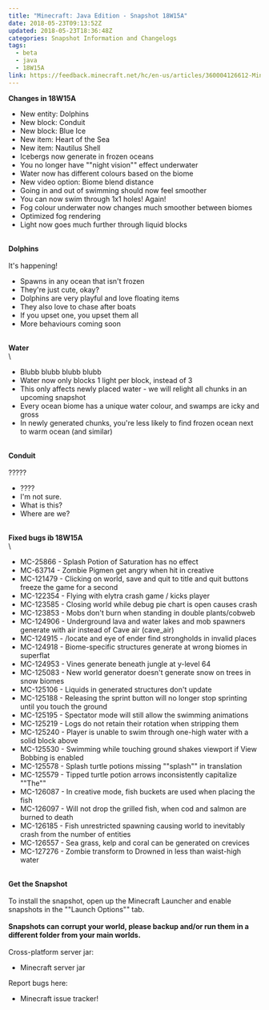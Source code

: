 ```yaml
---
title: "Minecraft: Java Edition - Snapshot 18W15A"
date: 2018-05-23T09:13:52Z
updated: 2018-05-23T18:36:48Z
categories: Snapshot Information and Changelogs
tags:
  - beta
  - java
  - 18W15A
link: https://feedback.minecraft.net/hc/en-us/articles/360004126612-Minecraft-Java-Edition-Snapshot-18W15A
---
```


**Changes in 18W15A**

-   New entity: Dolphins
-   New block: Conduit
-   New block: Blue Ice
-   New item: Heart of the Sea
-   New item: Nautilus Shell
-   Icebergs now generate in frozen oceans
-   You no longer have \"\"night vision\"\" effect underwater
-   Water now has different colours based on the biome
-   New video option: Biome blend distance
-   Going in and out of swimming should now feel smoother
-   You can now swim through 1x1 holes! Again!
-   Fog colour underwater now changes much smoother between biomes
-   Optimized fog rendering
-   Light now goes much further through liquid blocks

\
**Dolphins**\
\
It\'s happening!

-   Spawns in any ocean that isn\'t frozen
-   They\'re just cute, okay?
-   Dolphins are very playful and love floating items
-   They also love to chase after boats
-   If you upset one, you upset them all
-   More behaviours coming soon

\
**Water**\
\

-   Blubb blubb blubb blubb
-   Water now only blocks 1 light per block, instead of 3
-   This only affects newly placed water - we will relight all chunks in an upcoming snapshot
-   Every ocean biome has a unique water colour, and swamps are icky and gross
-   In newly generated chunks, you\'re less likely to find frozen ocean next to warm ocean (and similar)

\
**Conduit**\
\
?????

-   ????
-   I\'m not sure.
-   What is this?
-   Where are we?

\
**Fixed bugs ib 18W15A**\
\

-   MC-25866 - Splash Potion of Saturation has no effect
-   MC-63714 - Zombie Pigmen get angry when hit in creative
-   MC-121479 - Clicking on world, save and quit to title and quit buttons freeze the game for a second
-   MC-122354 - Flying with elytra crash game / kicks player
-   MC-123585 - Closing world while debug pie chart is open causes crash
-   MC-123853 - Mobs don\'t burn when standing in double plants/cobweb
-   MC-124906 - Underground lava and water lakes and mob spawners generate with air instead of Cave air (cave_air)
-   MC-124915 - /locate and eye of ender find strongholds in invalid places
-   MC-124918 - Biome-specific structures generate at wrong biomes in superflat
-   MC-124953 - Vines generate beneath jungle at y-level 64
-   MC-125083 - New world generator doesn\'t generate snow on trees in snow biomes
-   MC-125106 - Liquids in generated structures don\'t update
-   MC-125188 - Releasing the sprint button will no longer stop sprinting until you touch the ground
-   MC-125195 - Spectator mode will still allow the swimming animations
-   MC-125219 - Logs do not retain their rotation when stripping them
-   MC-125240 - Player is unable to swim through one-high water with a solid block above
-   MC-125530 - Swimming while touching ground shakes viewport if View Bobbing is enabled
-   MC-125578 - Splash turtle potions missing \"\"splash\"\" in translation
-   MC-125579 - Tipped turtle potion arrows inconsistently capitalize \"\"The\"\"
-   MC-126087 - In creative mode, fish buckets are used when placing the fish
-   MC-126097 - Will not drop the grilled fish, when cod and salmon are burned to death
-   MC-126185 - Fish unrestricted spawning causing world to inevitably crash from the number of entities
-   MC-126557 - Sea grass, kelp and coral can be generated on crevices
-   MC-127276 - Zombie transform to Drowned in less than waist-high water

\
**Get the Snapshot**\
\
To install the snapshot, open up the Minecraft Launcher and enable snapshots in the \"\"Launch Options\"\" tab.\
\
**Snapshots can corrupt your world, please backup and/or run them in a different folder from your main worlds.**\
\
Cross-platform server jar:

-   Minecraft server jar

Report bugs here:

-   Minecraft issue tracker!
